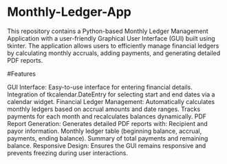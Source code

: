 # Monthly-Ledger-App
This repository contains a Python-based Monthly Ledger Management Application with a user-friendly Graphical User Interface (GUI) built using tkinter. The application allows users to efficiently manage financial ledgers by calculating monthly accruals, adding payments, and generating detailed PDF reports.

#Features

GUI Interface:
Easy-to-use interface for entering financial details.
Integration of tkcalendar.DateEntry for selecting start and end dates via a calendar widget.
Financial Ledger Management:
Automatically calculates monthly ledgers based on accrual amounts and date ranges.
Tracks payments for each month and recalculates balances dynamically.
PDF Report Generation:
Generates detailed PDF reports with:
Recipient and payor information.
Monthly ledger table (beginning balance, accrual, payments, ending balance).
Summary of total payments and remaining balance.
Responsive Design:
Ensures the GUI remains responsive and prevents freezing during user interactions.
